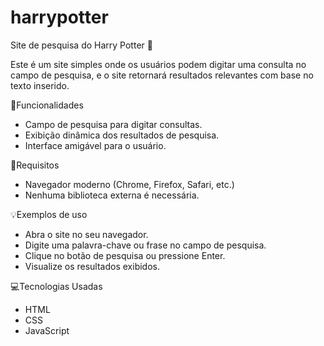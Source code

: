 # harrypotter
Site de pesquisa do Harry Potter 🧙

Este é um site simples onde os usuários podem digitar uma consulta no campo de pesquisa, e o site retornará resultados relevantes com base no texto inserido.

📌Funcionalidades
- Campo de pesquisa para digitar consultas.
- Exibição dinâmica dos resultados de pesquisa.
- Interface amigável para o usuário.

🔎Requisitos
- Navegador moderno (Chrome, Firefox, Safari, etc.)
- Nenhuma biblioteca externa é necessária.

💡Exemplos de uso
- Abra o site no seu navegador.
- Digite uma palavra-chave ou frase no campo de pesquisa.
- Clique no botão de pesquisa ou pressione Enter.
- Visualize os resultados exibidos.

💻Tecnologias Usadas
- HTML
- CSS
- JavaScript

  
